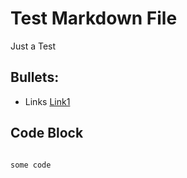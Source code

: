 # Test Markdown File


Just a Test


## Bullets:
* Links [Link1](https://example.com)

## Code Block
```

some code
```
